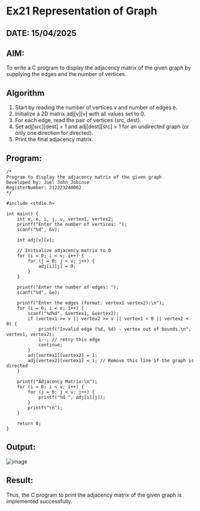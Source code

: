 # Ex21 Representation of Graph
## DATE: 15/04/2025
## AIM:
To write a C program to display the adjacency matrix of the given graph by supplying the edges and the number of vertices.

## Algorithm
1. Start by reading the number of vertices v and number of edges e.
2. Initialize a 2D matrix adj[v][v] with all values set to 0.
3. For each edge, read the pair of vertices (src, dest).
4. Set adj[src][dest] = 1 and adj[dest][src] = 1 for an undirected graph (or only one direction for directed).
5. Print the final adjacency matrix.

## Program:
```
/*
Program to display the adjacency matrix of the given graph
Developed by: Joel John Jobinse
RegisterNumber: 212223240062
*/

#include <stdio.h>

int main() {
    int v, e, i, j, u, vertex1, vertex2;
    printf("Enter the number of vertices: ");
    scanf("%d", &v);

    int adj[v][v];

    // Initialize adjacency matrix to 0
    for (i = 0; i < v; i++) {
        for (j = 0; j < v; j++) {
            adj[i][j] = 0;
        }
    }

    printf("Enter the number of edges: ");
    scanf("%d", &e);

    printf("Enter the edges (format: vertex1 vertex2):\n");
    for (i = 0; i < e; i++) {
        scanf("%d%d", &vertex1, &vertex2);
        if (vertex1 >= v || vertex2 >= v || vertex1 < 0 || vertex2 < 0) {
            printf("Invalid edge (%d, %d) - vertex out of bounds.\n", vertex1, vertex2);
            i--; // retry this edge
            continue;
        }
        adj[vertex1][vertex2] = 1;
        adj[vertex2][vertex1] = 1; // Remove this line if the graph is directed
    }

    printf("Adjacency Matrix:\n");
    for (i = 0; i < v; i++) {
        for (j = 0; j < v; j++) {
            printf("%d ", adj[i][j]);
        }
        printf("\n");
    }

    return 0;
}

```

## Output:
![image](https://github.com/user-attachments/assets/e1b362cd-bf1e-4842-8a0f-529bae31e3c3)


## Result:
Thus, the C program to print the adjacency matrix of the given graph is implemented successfully.
